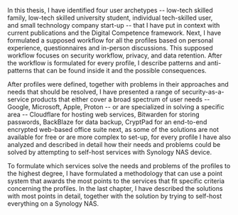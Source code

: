 
In this thesis, I have identified four user archetypes -- low-tech skilled family, low-tech skilled university student, individual tech-skilled user, and small technology company start-up -- that I have put in context with current publications and the Digital Competence framework. Next, I have formulated a supposed workflow for all the profiles based on personal experience, questionnaires and in-person discussions. This supposed workflow focuses on security workflow, privacy, and data retention. After the workflow is formulated for every profile, I describe patterns and anti-patterns that can be found inside it and the possible consequences.

After profiles were defined, together with problems in their approaches and needs that should be resolved, I have presented a range of security-as-a-service products that either cover a broad spectrum of user needs -- Google, Microsoft, Apple, Proton -- or are specialized in solving a specific area -- Cloudflare for hosting web services, Bitwarden for storing passwords, BackBlaze for data backup, CryptPad for an end-to-end encrypted web-based office suite next, as some of the solutions are not available for free or are more complex to set-up, for every profile I have also analyzed and described in detail how their needs and problems could be solved by attempting to self-host services with Synology NAS device.

To formulate which services solve the needs and problems of the profiles to the highest degree, I have formulated a methodology that can use a point system that awards the most points to the services that fit specific criteria concerning the profiles. In the last chapter, I have described the solutions with most points in detail, together with the solution by trying to self-host everything on a Synology NAS.
